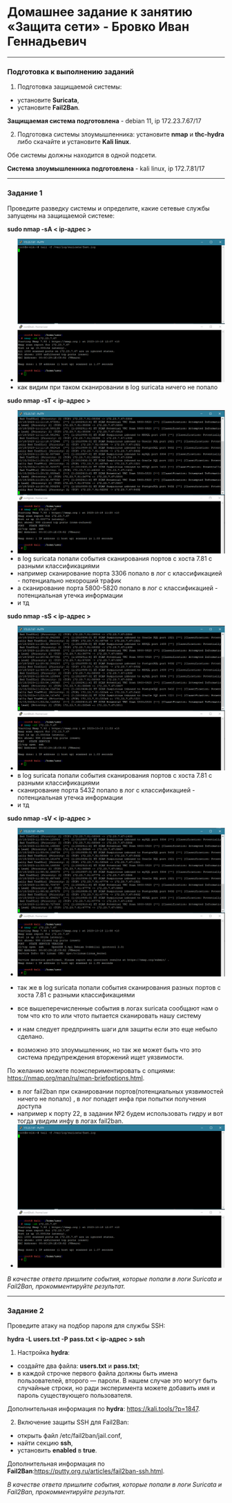 # Домашнее задание к занятию «Защита сети» - Бровко Иван Геннадьевич

------

### Подготовка к выполнению заданий

1. Подготовка защищаемой системы:

- установите **Suricata**,
- установите **Fail2Ban**.

**Защищаемая система подготовлена** - debian 11, ip 172.23.7.67/17

2. Подготовка системы злоумышленника: установите **nmap** и **thc-hydra** либо скачайте и установите **Kali linux**.

Обе системы должны находится в одной подсети.

**Система злоумышленника подготовлена** - kali linux, ip 172.7.81/17

------

### Задание 1

Проведите разведку системы и определите, какие сетевые службы запущены на защищаемой системе:

**sudo nmap -sA < ip-адрес >**
* ![скрин](img/hw-13-03/1.png)
* как видим при таком сканировании в log suricata ничего не попало

**sudo nmap -sT < ip-адрес >**
* ![скрин](img/hw-13-03/1-2.png)
* в log suricata попали события сканирования портов с хоста 7.81 с разными классификациями
* например сканирование порта 3306 попало в лог с классификацией - потенциально нехороший трафик
* а сканирование порта 5800-5820 попало в лог с классификацией -  потенциальная утечка информации
* и тд

**sudo nmap -sS < ip-адрес >**
* ![скрин](img/hw-13-03/1-3.png)
* в log suricata попали события сканирования портов с хоста 7.81 с разными классификациями
* сканирование порта 5432 попало в лог с классификацией -  потенциальная утечка информации
* и тд

**sudo nmap -sV < ip-адрес >**
* ![скрин](img/hw-13-03/1-4.png)
* так же в log suricata попали события сканирования разных портов с хоста 7.81 с разными классификациями

* все вышеперечисленные события в логах suricata сообщают нам о том что кто то или чтото пытается сканировать нашу систему
* и нам следует предпринять шаги для защиты если это еще небыло сделано.
* возможно это злоумышленник, но так же может быть что это система предупреждения вторжений ищет уязвимости.


По желанию можете поэкспериментировать с опциями: https://nmap.org/man/ru/man-briefoptions.html.

* в лог fail2ban при сканировании портов(потенциальных уязвимостей ничего не попало) , в лог попадет инфа при попытки получения доступа
* например к порту 22, в задании №2 будем использовать гидру и вот тогда увидим инфу в логах fail2ban.
* ![скрин](img/hw-13-03/1.png)

*В качестве ответа пришлите события, которые попали в логи Suricata и Fail2Ban, прокомментируйте результат.*

------

### Задание 2

Проведите атаку на подбор пароля для службы SSH:

**hydra -L users.txt -P pass.txt < ip-адрес > ssh**

1. Настройка **hydra**: 
 
 - создайте два файла: **users.txt** и **pass.txt**;
 - в каждой строчке первого файла должны быть имена пользователей, второго — пароли. В нашем случае это могут быть случайные строки, но ради эксперимента можете добавить имя и пароль существующего пользователя.

Дополнительная информация по **hydra**: https://kali.tools/?p=1847.

2. Включение защиты SSH для Fail2Ban:

-  открыть файл /etc/fail2ban/jail.conf,
-  найти секцию **ssh**,
-  установить **enabled**  в **true**.

Дополнительная информация по **Fail2Ban**:https://putty.org.ru/articles/fail2ban-ssh.html.



*В качестве ответа пришлите события, которые попали в логи Suricata и Fail2Ban, прокомментируйте результат.*
